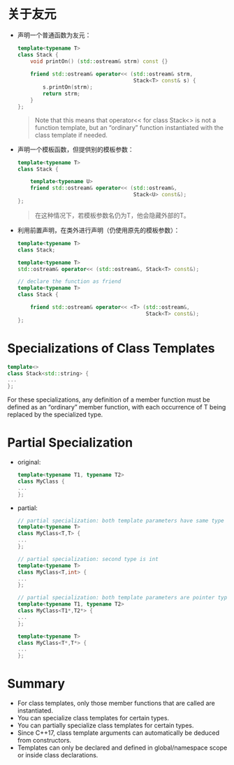 # 关于友元

- 声明一个普通函数为友元：

  ```cpp
  template<typename T>
  class Stack {
      void printOn() (std::ostream& strm) const {}
      
      friend std::ostream& operator<< (std::ostream& strm,
                                       Stack<T> const& s) {
          s.printOn(strm);
          return strm;
      }
  };
  ```

  >Note that this means that operator<< for class Stack<> is not a function template, but an “ordinary” function instantiated with the class template if needed.

- 声明一个模板函数，但提供别的模板参数：

  ```cpp
  template<typename T>
  class Stack {
  
      template<typename U>
      friend std::ostream& operator<< (std::ostream&, 
                                       Stack<U> const&);
  };
  ```

  > 在这种情况下，若模板参数名仍为T，他会隐藏外部的T。

- 利用前置声明，在类外进行声明（仍使用原先的模板参数）：

  ```cpp
  template<typename T>
  class Stack;
  
  template<typename T>
  std::ostream& operator<< (std::ostream&, Stack<T> const&);
  
  // declare the function as friend
  template<typename T>
  class Stack {
  
      friend std::ostream& operator<< <T> (std::ostream&,
                                           Stack<T> const&);
  };
  ```





# Specializations of Class Templates

```cpp
template<>
class Stack<std::string> {
...
};
```

For these specializations, any definition of a member function must be defined as an “ordinary” member function, with each occurrence of T being replaced by the specialized type.



# Partial Specialization

- original:

  ```cpp
  template<typename T1, typename T2>
  class MyClass {
  ...
  };
  ```

- partial:

  ```cpp
  // partial specialization: both template parameters have same type
  template<typename T>
  class MyClass<T,T> {
  ...
  };
  
  // partial specialization: second type is int
  template<typename T>
  class MyClass<T,int> {
  ...
  };
  
  // partial specialization: both template parameters are pointer types
  template<typename T1, typename T2>
  class MyClass<T1*,T2*> {
  ...
  };
  
  template<typename T>
  class MyClass<T*,T*> {
  ...
  };
  ```

  

# Summary

- For class templates, only those member functions that are called are instantiated.
- You can specialize class templates for certain types.
- You can partially specialize class templates for certain types.
- Since C++17, class template arguments can automatically be deduced from constructors.
- Templates can only be declared and defined in global/namespace scope or inside class declarations.


